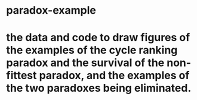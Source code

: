 # paradox-example
# the data and code to draw figures of the examples of the cycle ranking paradox and the survival of the non-fittest paradox, and the examples of the two paradoxes being eliminated.
